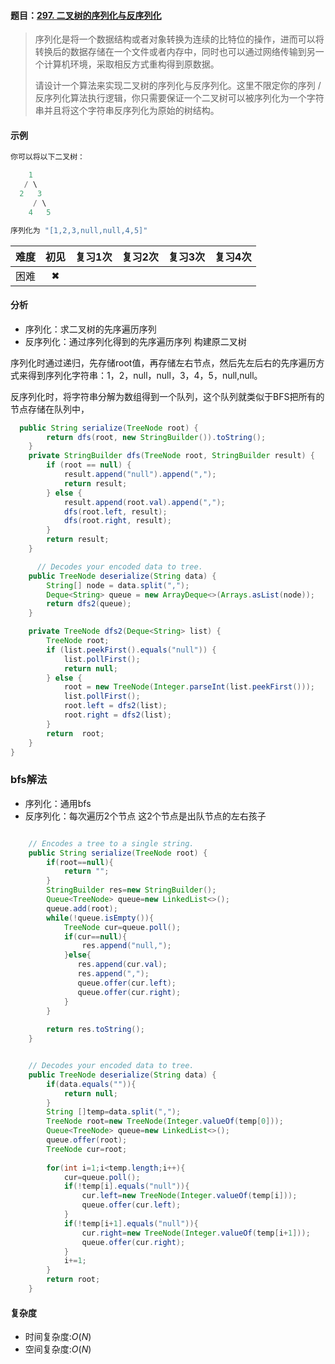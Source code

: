 #### 题目：[297. 二叉树的序列化与反序列化](https://leetcode-cn.com/problems/serialize-and-deserialize-binary-tree/)

> 序列化是将一个数据结构或者对象转换为连续的比特位的操作，进而可以将转换后的数据存储在一个文件或者内存中，同时也可以通过网络传输到另一个计算机环境，采取相反方式重构得到原数据。
>
> 请设计一个算法来实现二叉树的序列化与反序列化。这里不限定你的序列 / 反序列化算法执行逻辑，你只需要保证一个二叉树可以被序列化为一个字符串并且将这个字符串反序列化为原始的树结构。
>

#### 示例

```java
你可以将以下二叉树：

    1
   / \
  2   3
     / \
    4   5

序列化为 "[1,2,3,null,null,4,5]"
```

| 难度 | 初见 | 复习1次 | 复习2次 | 复习3次 | 复习4次 |
| :--: | :--: | :-----: | :-----: | :-----: | :-----: |
| 困难 |  ✖   |         |         |         |         |

#### 分析

- 序列化：求二叉树的先序遍历序列
- 反序列化：通过序列化得到的先序遍历序列 构建原二叉树

序列化时通过递归，先存储root值，再存储左右节点，然后先左后右的先序遍历方式来得到序列化字符串：1，2，null，null，3，4，5，null,null。

反序列化时，将字符串分解为数组得到一个队列，这个队列就类似于BFS把所有的节点存储在队列中，

```java
  public String serialize(TreeNode root) {
        return dfs(root, new StringBuilder()).toString();
    }
    private StringBuilder dfs(TreeNode root, StringBuilder result) {
        if (root == null) {
            result.append("null").append(",");
            return result;
        } else {
            result.append(root.val).append(",");
            dfs(root.left, result);
            dfs(root.right, result);
        }
        return result;
    }

      // Decodes your encoded data to tree.
    public TreeNode deserialize(String data) {
        String[] node = data.split(",");
        Deque<String> queue = new ArrayDeque<>(Arrays.asList(node));
        return dfs2(queue);
    }

    private TreeNode dfs2(Deque<String> list) {
        TreeNode root;
        if (list.peekFirst().equals("null")) {
            list.pollFirst();
            return null;
        } else {
            root = new TreeNode(Integer.parseInt(list.peekFirst()));
            list.pollFirst();
            root.left = dfs2(list);
            root.right = dfs2(list);
        }
        return  root;
    }
}

```

### bfs解法

- 序列化：通用bfs
- 反序列化：每次遍历2个节点 这2个节点是出队节点的左右孩子

```java

    // Encodes a tree to a single string.
    public String serialize(TreeNode root) {
        if(root==null){
            return "";
        }
        StringBuilder res=new StringBuilder();
        Queue<TreeNode> queue=new LinkedList<>();
        queue.add(root);
        while(!queue.isEmpty()){
            TreeNode cur=queue.poll();
            if(cur==null){
                res.append("null,");
            }else{
               res.append(cur.val);
               res.append(",");
               queue.offer(cur.left);
               queue.offer(cur.right);
            }
        }
        
        return res.toString();
    }


    // Decodes your encoded data to tree.
    public TreeNode deserialize(String data) {
        if(data.equals("")){
            return null;
        }
        String []temp=data.split(",");
        TreeNode root=new TreeNode(Integer.valueOf(temp[0]));
        Queue<TreeNode> queue=new LinkedList<>();
        queue.offer(root);
        TreeNode cur=root;
        
        for(int i=1;i<temp.length;i++){
            cur=queue.poll();
            if(!temp[i].equals("null")){
                cur.left=new TreeNode(Integer.valueOf(temp[i]));
                queue.offer(cur.left);
            }
            if(!temp[i+1].equals("null")){
                cur.right=new TreeNode(Integer.valueOf(temp[i+1]));
                queue.offer(cur.right);
            }
            i+=1;
        }
        return root;
    }

```



#### 复杂度

- 时间复杂度:$O(N)$
- 空间复杂度:$O(N)$


